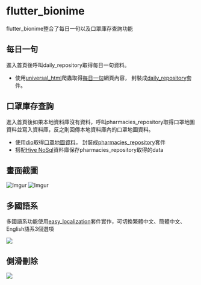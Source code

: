 # flutter_bionime

flutter_bionime整合了每日一句以及口罩庫存查詢功能

## 每日一句
進入首頁後呼叫daily_repository取得每日一句資料。

* 使用[universal_html](https://github.com/dint-dev/universal_html)爬蟲取得[每日一句](https://tw.feature.appledaily.com/collection/dailyquote)網頁內容，
  封裝成[daily_repository](https://github.com/bar99037/daily_repository)套件。

## 口罩庫存查詢
進入首頁後如果本地資料庫沒有資料，呼叫pharmacies_repository取得口罩地圖資料並寫入資料庫，反之則回傳本地資料庫內的口罩地圖資料。

* 使用[dio](https://github.com/flutterchina/dio)取得[口罩地圖資料](https://raw.githubusercontent.com/kiang/pharmacies/master/json/points.json)，
封裝成[pharmacies_repository](https://github.com/bar99037/pharmacies_repository)套件
* 搭配[Hive NoSql](https://github.com/hivedb/hive)資料庫保存pharmacies_repository取得的data

## 畫面截圖
![Imgur](https://i.imgur.com/ZyPI839.jpg) ![Imgur](https://i.imgur.com/Z0kAEs0.jpg)

## 多國語系
多國語系功能使用[easy_localization](https://github.com/aissat/easy_localization)套件實作，可切換繁體中文、簡體中文、English語系3個選項

![](https://i.imgur.com/pDDDgTZ.gif)

## 側滑刪除
![](https://i.imgur.com/MbFGvFH.gif)
